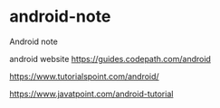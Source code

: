# android-note
Android note

android website 
  https://guides.codepath.com/android

  https://www.tutorialspoint.com/android/
  
  https://www.javatpoint.com/android-tutorial
